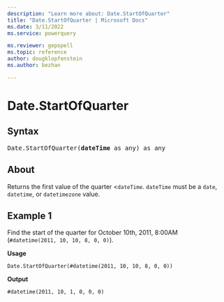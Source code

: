 ```yaml
---
description: "Learn more about: Date.StartOfQuarter"
title: "Date.StartOfQuarter | Microsoft Docs"
ms.date: 3/11/2022
ms.service: powerquery

ms.reviewer: gepopell
ms.topic: reference
author: dougklopfenstein
ms.author: bezhan

---
```

# Date.StartOfQuarter

## Syntax

<pre>
Date.StartOfQuarter(<b>dateTime</b> as any) as any
</pre>
  
## About

Returns the first value of the quarter <`dateTime`. `dateTime` must be a `date`, `datetime`, or `datetimezone` value.

## Example 1

Find the start of the quarter for October 10th, 2011, 8:00AM (`#datetime(2011, 10, 10, 8, 0, 0)`).

**Usage**

```powerquery-m
Date.StartOfQuarter(#datetime(2011, 10, 10, 8, 0, 0))
```

**Output**

`#datetime(2011, 10, 1, 0, 0, 0)`
